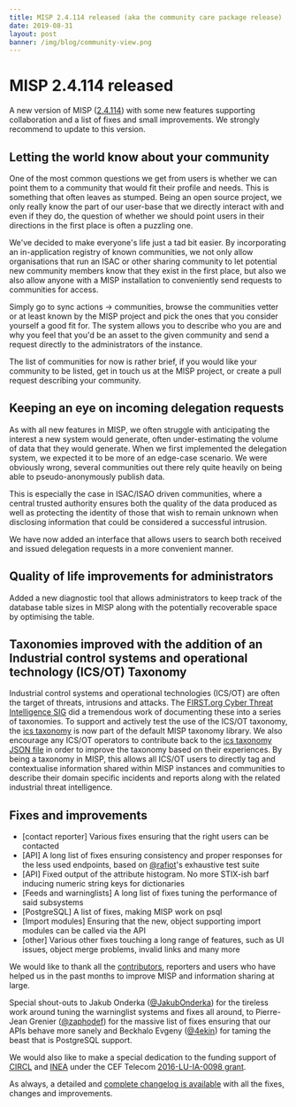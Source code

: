 ```yaml
---
title: MISP 2.4.114 released (aka the community care package release)
date: 2019-08-31
layout: post
banner: /img/blog/community-view.png
---
```



# MISP 2.4.114 released

A new version of MISP ([2.4.114](https://github.com/MISP/MISP/tree/v2.4.114)) with some new features supporting collaboration and a list of fixes and small improvements. We strongly recommend to update to this version.

## Letting the world know about your community

One of the most common questions we get from users is whether we can point them to a community that would fit their profile and needs. This is something that often leaves as stumped. Being an open source project, we only really know the part of our user-base that we directly interact with and even if they do, the question of whether we should point users in their directions in the first place is often a puzzling one.

We've decided to make everyone's life just a tad bit easier. By incorporating an in-application registry of known communities, we not only allow organisations that run an ISAC or other sharing community to let potential new community members know that they exist in the first place, but also we also allow anyone with a MISP installation to conveniently send requests to communities for access.

Simply go to sync actions -> communities, browse the communities vetter or at least known by the MISP project and pick the ones that you consider yourself a good fit for. The system allows you to describe who you are and why you feel that you'd be an asset to the given community and send a request directly to the administrators of the instance.

The list of communities for now is rather brief, if you would like your community to be listed, get in touch us at the MISP project, or create a pull request describing your community.

## Keeping an eye on incoming delegation requests

As with all new features in MISP, we often struggle with anticipating the interest a new system would generate, often under-estimating the volume of data that they would generate. When we first implemented the delegation system, we expected it to be more of an edge-case scenario. We were obviously wrong, several communities out there rely quite heavily on being able to pseudo-anonymously publish data.

This is especially the case in ISAC/ISAO driven communities, where a central trusted authority ensures both the quality of the data produced as well as protecting the identity of those that wish to remain unknown when disclosing information that could be considered a successful intrusion.

We have now added an interface that allows users to search both received and issued delegation requests in a more convenient manner.

## Quality of life improvements for administrators

Added a new diagnostic tool that allows administrators to keep track of the database table sizes in MISP along with the potentially recoverable space by optimising the table.

## Taxonomies improved with the addition of an Industrial control systems and operational technology (ICS/OT) Taxonomy

Industrial control systems and operational technologies (ICS/OT) are often the target of threats, intrusions and attacks. The [FIRST.org Cyber Threat Intelligence SIG](https://www.first.org/global/sigs/cti/) did a tremendous work of documenting these into a series of taxonomies. To support and actively test the use of the ICS/OT taxonomy, the [ics taxonomy](https://www.misp-project.org/taxonomies.html#_ics) is now part of the default MISP taxonomy library. We also encourage any ICS/OT operators to contribute back to the [ics taxonomy JSON file](https://github.com/MISP/misp-taxonomies/blob/master/ics/machinetag.json) in order to improve the taxonomy based on their experiences. By being a taxonomy in MISP, this allows all ICS/OT users to directly tag and contextualise information shared within MISP instances and communities to describe their domain specific incidents and reports along with the related industrial threat intelligence.

## Fixes and improvements

- [contact reporter] Various fixes ensuring that the right users can be contacted
- [API] A long list of fixes ensuring consistency and proper responses for the less used endpoints, based on [@rafiot](https://github.com/rafiot/)'s exhaustive test suite
- [API] Fixed output of the attribute histogram. No more STIX-ish barf inducing numeric string keys for dictionaries
- [Feeds and warninglists] A long list of fixes tuning the performance of said subsystems
- [PostgreSQL] A list of fixes, making MISP work on psql
- [Import modules] Ensuring that the new, object supporting import modules can be called via the API
- [other] Various other fixes touching a long range of features, such as UI issues, object merge problems, invalid links and many more

We would like to thank all the [contributors](/contributors), reporters and users who have helped us in the past months to improve MISP and information sharing at large.

Special shout-outs to Jakub Onderka ([@JakubOnderka](https://github.com/JakubOnderka)) for the tireless work around tuning the warninglist systems and fixes all around, to Pierre-Jean Grenier ([@zaphodef](https://github.com/zaphodef)) for the massive list of fixes ensuring that our APIs behave more sanely and Beckhalo Evgeny ([@4ekin](https://github.com/4ekin)) for taming the beast that is PostgreSQL support.

We would also like to make a special dedication to the funding support of [CIRCL](https://twitter.com/circl_lu) and [INEA](https://twitter.com/inea_eu) under the CEF Telecom [2016-LU-IA-0098 grant](https://ec.europa.eu/inea/sites/inea/files/cef_telecom_supported_actions_november_2018.pdf).

As always, a detailed and [complete changelog is available](https://www.misp-project.org/Changelog.txt) with all the fixes, changes and improvements.

